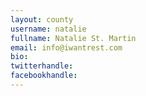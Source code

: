 ```yaml
---
layout: county 
username: natalie
fullname: Natalie St. Martin
email: info@iwantrest.com
bio: 
twitterhandle: 
facebookhandle: 
---
```

